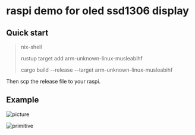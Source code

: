 # raspi demo for oled ssd1306 display

## Quick start

> nix-shell
>
> rustup target add arm-unknown-linux-musleabihf
>
> cargo build --release --target arm-unknown-linux-musleabihf

Then scp the release file to your raspi.

## Example

![picture](./images/01.jpg)

![primitive](./images/02.jpg)
